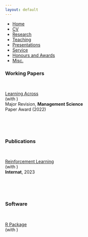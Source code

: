 ```yaml
---
layout: default
---
```


<ul class='menu'>
<li><a href="./">Home</a></li>
<li><a href="./cv_xiaoxia_lei.pdf">CV</a></li>
<li><a href="./research.html">Research</a></li>
<li><a href="./teaching.html">Teaching</a></li>
<li><a href="./conferences_and_invited_presentations.html">Presentations</a></li>
<li><a href="./service.html">Service</a></li>
<li><a href="./honours_awards.html">Honours and Awards</a></li>
<li><a href="./miscellaneous.html">Misc.</a></li>
<!-- <li><a href="./my_failed_projects.html">Failed</a></li> -->
</ul>



<div>
<h3>Working Papers</h3>
 
<p><br></p>
<p>   <a href="https://arxiv.org/">Learning Across </a><br>
(with )<br>
Major Revision, <b>Management Science</b><br>
<span class='award'>Paper Award (2022)</span></p>
  
  
  
<p><br></p>
<p><br></p>
<h3>Publications</h3>

<p><br></p>
<p><a href="https://proceedings.mlr.press/">Reinforcement Learning</a><br>
(with )<br>
<b>Internat</b>, 2023</p>

  

<p><br></p>
<p><br></p>
<h3>Software</h3>
  
<p><br></p>
<p><a href="https://github.com/">R Package</a><br>
(with )<br></p>
</div>
















